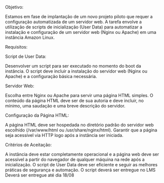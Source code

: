 Objetivo:

Estamos em fase de implantação de um novo projeto piloto que requer a configuração automatizada de um servidor web. A tarefa envolve a utilização de scripts de inicialização (User Data) para automatizar a instalação e configuração de um servidor web (Nginx ou Apache) em uma instância Amazon Linux.

Requisitos:

Script de User Data:

Desenvolver um script para ser executado no momento do boot da instância. O script deve incluir a instalação do servidor web (Nginx ou Apache) e a configuração básica necessária.

Servidor Web:

Escolha entre Nginx ou Apache para servir uma página HTML simples. O conteúdo da página HTML deve ser de sua autoria e deve incluir, no mínimo, uma saudação e uma breve descrição do servidor.

Configuração da Página HTML:

A página HTML deve ser hospedada no diretório padrão do servidor web escolhido (/var/www/html ou /usr/share/nginx/html). Garantir que a página seja acessível via HTTP logo após a instância ser iniciada.

Critérios de Aceitação:

A instância deve estar completamente operacional e a página web deve ser acessível a partir do navegador de qualquer máquina na rede após a inicialização. O script de User Data deve ser eficiente e seguir as melhores práticas de segurança e automação. O script deverá ser entregue no LMS Deverá ser entregue até dia 18/08
